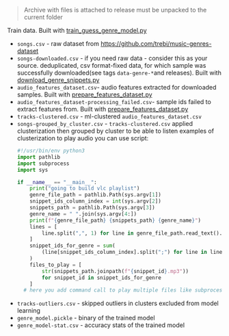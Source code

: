> Archive with files is attached to release must be unpacked to the current folder

Train data. Built with [train_guess_genre_model.py](../train_guess_genre_model.py)
- `songs.csv` - raw dataset from https://github.com/trebi/music-genres-dataset
- `songs-downloaded.csv` - if you need raw data - consider this as your source. deduplicated, csv format-fixed data, for which sample was successfully downloaded(see tags `data-genre-*`and releases). Built with [download_genre_snippets.py](../download_genre_snippets.py)
- `audio_features_dataset.csv`- audio features extracted for downloaded samples. Built with [prepare_features_dataset.py](../prepare_features_dataset.py)
- `audio_features_dataset-processing_failed.csv`- sample ids failed to extract features from. Built with [prepare_features_dataset.py](../prepare_features_dataset.py)
- `tracks-clustered.csv` - ml-clustered `audio_features_dataset.csv` 
- `songs-grouped_by_cluster.csv` - `tracks-clustered.csv` applied clusterization then grouped by cluster to be able to listen examples of clusterization
  to play audio you can use script:
  ```python
  #!/usr/bin/env python3
  import pathlib
  import subprocess
  import sys
  
  if __name__ == "__main__":
      print("going to build vlc playlist")
      genre_file_path = pathlib.Path(sys.argv[1])
      snippet_ids_column_index = int(sys.argv[2])
      snippets_path = pathlib.Path(sys.argv[3])
      genre_name = " ".join(sys.argv[4:])
      print(f"{genre_file_path} {snippets_path} {genre_name}")
      lines = [
          line.split(",", 1) for line in genre_file_path.read_text().splitlines()[1:]
      ]
      snippet_ids_for_genre = sum(
          (line[snippet_ids_column_index].split(";") for line in lines if line[0] == genre_name), []
      )
      files_to_play = [
          str(snippets_path.joinpath(f"{snippet_id}.mp3"))
          for snippet_id in snippet_ids_for_genre
      ]
    # here you add command call to play multiple files like subprocess.run()
  ```
- `tracks-outliers.csv` - skipped outliers in clusters excluded from model learning
- `genre_model.pickle` - binary of the trained model
- `genre_model-stat.csv` - accuracy stats of the trained model
